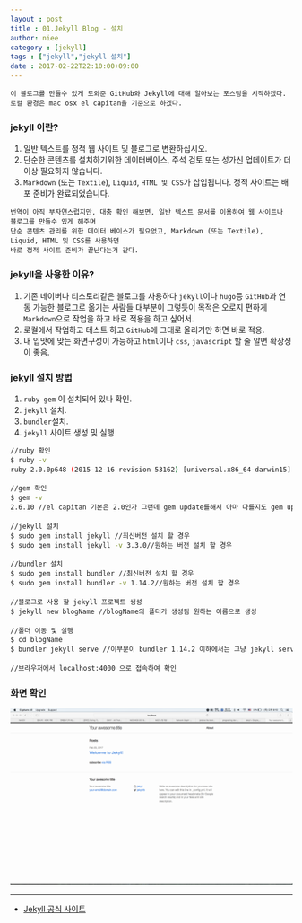 ```yaml
---
layout : post
title : 01.Jekyll Blog - 설치
author: niee
category : [jekyll]
tags : ["jekyll","jekyll 설치"]
date : 2017-02-22T22:10:00+09:00
---
```


```
이 블로그를 만들수 있게 도와준 GitHub와 Jekyll에 대해 알아보는 포스팅을 시작하겠다.
로컬 환경은 mac osx el capitan을 기준으로 하겠다.
```

### jekyll 이란?
1. 일반 텍스트를 정적 웹 사이트 및 블로그로 변환하십시오.
2. 단순한 콘텐츠를 설치하기위한 데이터베이스, 주석 검토 또는 성가신 업데이트가 더 이상 필요하지 않습니다.
3. ```Markdown``` (또는 ```Textile```), ```Liquid```, ```HTML 및 CSS```가 삽입됩니다. 정적 사이트는 배포 준비가 완료되었습니다.

```
번역이 아직 부자연스럽지만, 대충 확인 해보면, 일반 텍스트 문서를 이용하여 웹 사이트나 블로그를 만들수 있게 해주며
단순 콘텐츠 관리를 위한 데이터 베이스가 필요없고, Markdown (또는 Textile), Liquid, HTML 및 CSS를 사용하면
바로 정적 사이트 준비가 끝난다는거 같다.
```

### jekyll을 사용한 이유?
1. 기존 네이버나 티스토리같은 블로그를 사용하다 ```jekyll```이나 ```hugo```등 ```GitHub```과 연동 가능한 블로그로 옮기는 사람들 대부분이 그렇듯이 목적은 오로지 편하게 ```Markdown```으로 작업을 하고 바로 적용을 하고 싶어서.
2. 로컬에서 작업하고 테스트 하고 ```GitHub```에 그대로 올리기만 하면 바로 적용.
3. 내 입맛에 맞는 화면구성이 가능하고 ```html```이나 ```css```, ```javascript``` 할 줄 알면 확장성이 좋음.

### jekyll 설치 방법
1. ```ruby gem``` 이 설치되어 있나 확인.
2. ```jekyll``` 설치.
3. ```bundler```설치.
4. ```jekyll``` 사이트 생성 및 실행

```bash
//ruby 확인
$ ruby -v
ruby 2.0.0p648 (2015-12-16 revision 53162) [universal.x86_64-darwin15]

//gem 확인
$ gem -v
2.6.10 //el capitan 기본은 2.0인가 그런데 gem update를해서 아마 다를지도 gem update는 안해도 상관없다.

//jekyll 설치
$ sudo gem install jekyll //최신버전 설치 할 경우
$ sudo gem install jekyll -v 3.3.0//원하는 버전 설치 할 경우

//bundler 설치
$ sudo gem install bundler //최신버전 설치 할 경우
$ sudo gem install bundler -v 1.14.2//원하는 버전 설치 할 경우

//블로그로 사용 할 jekyll 프로젝트 생성
$ jekyll new blogName //blogName의 폴더가 생성됨 원하는 이름으로 생성

//폴더 이동 및 실행
$ cd blogName
$ bundler jekyll serve //이부분이 bundler 1.14.2 이하에서는 그냥 jekyll serve해도 됐는데 1.14.3부터는 bundler jekyll serve해야 되는듯 하다.

//브라우저에서 localhost:4000 으로 접속하여 확인
```

### 화면 확인

![블로그 이미지](/images/jekyll/1.png)

-------------------

- [Jekyll 공식 사이트](https://jekyllrb.com)
